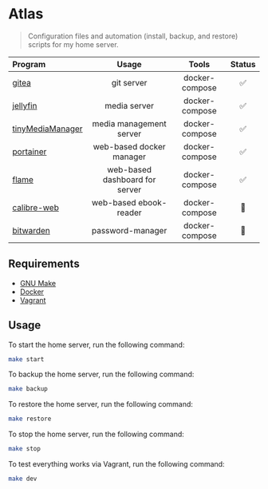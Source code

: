 # Atlas
> Configuration files and automation (install, backup, and restore) scripts for my home server.

| Program                                                    | Usage                              | Tools                      | Status |
| :--------------------------------------------------------- | :--------------------------------: | :------------------------: | :----: |
| [gitea](https://gitea.io/en-us/)                           | git server                         | docker-compose             | ✅ |
| [jellyfin](https://jellyfin.org/)                          | media server                       | docker-compose             | ✅ |
| [tinyMediaManager](https://www.tinymediamanager.org/)      | media management server            | docker-compose             | ✅ |
| [portainer](https://portainer.io)                          | web-based docker manager           | docker-compose             | ✅ |
| [flame](https://github.com/pawelmalak/flame)               | web-based dashboard for server     | docker-compose             | ✅ |
| [calibre-web](https://github.com/janeczku/calibre-web)     | web-based ebook-reader             | docker-compose             | 🚧 |
| [bitwarden](https://bitwarden.com/)                        | password-manager                   | docker-compose             | 🚧 |

## Requirements

- [GNU Make](https://www.gnu.org/software/make/)
- [Docker](https://www.docker.com/#)
- [Vagrant](https://www.vagrantup.com/)

## Usage
To start the home server, run the following command:
```bash
make start
```

To backup the home server, run the following command:
```bash
make backup
```

To restore the home server, run the following command:
```bash
make restore
```

To stop the home server, run the following command:
```bash
make stop
```

To test everything works via Vagrant, run the following command:
```bash
make dev
```